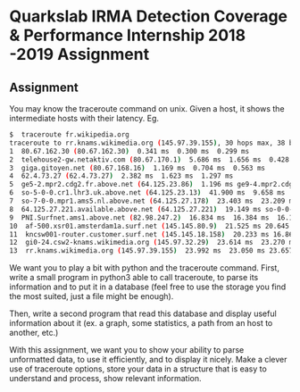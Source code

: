 # Quarkslab IRMA Detection Coverage & Performance Internship 2018 -2019 Assignment

## Assignment

You may know the traceroute command on unix. Given a host, it shows the intermediate hosts with their latency. Eg.

```sh
$  traceroute fr.wikipedia.org
traceroute to rr.knams.wikimedia.org (145.97.39.155), 30 hops max, 38 byte packets
1  80.67.162.30 (80.67.162.30)  0.341 ms  0.300 ms  0.299 ms
2  telehouse2-gw.netaktiv.com (80.67.170.1)  5.686 ms  1.656 ms  0.428 ms
3  giga.gitoyen.net (80.67.168.16)  1.169 ms  0.704 ms  0.563 ms
4  62.4.73.27 (62.4.73.27)  2.382 ms  1.623 ms  1.297 ms
5  ge5-2.mpr2.cdg2.fr.above.net (64.125.23.86)  1.196 ms ge9-4.mpr2.cdg2.fr.above.net (64.125.23.102)  1.290 ms ge5-1.mpr2.cdg2.fr.above.net (64.125.23.82)  30.297 ms
6  so-5-0-0.cr1.lhr3.uk.above.net (64.125.23.13)  41.900 ms  9.658 ms  9.118 ms
7  so-7-0-0.mpr1.ams5.nl.above.net (64.125.27.178)  23.403 ms  23.209 ms  23.703 ms
8  64.125.27.221.available.above.net (64.125.27.221)  19.149 ms so-0-0-0.mpr3.ams1.nl.above.net (64.125.27.181)  19.378 ms 64.125.27.221.available.above.net (64.125.27.221)  20.017 ms
9  PNI.Surfnet.ams1.above.net (82.98.247.2)  16.834 ms  16.384 ms  16.129 ms
10  af-500.xsr01.amsterdam1a.surf.net (145.145.80.9)  21.525 ms 20.645 ms  24.101 ms
11  kncsw001-router.customer.surf.net (145.145.18.158)  20.233 ms 16.868 ms  19.568 ms
12  gi0-24.csw2-knams.wikimedia.org (145.97.32.29)  23.614 ms  23.270 ms  23.574 ms
13  rr.knams.wikimedia.org (145.97.39.155)  23.992 ms  23.050 ms 23.657 ms
```

We want you to play a bit with python and the traceroute command. First, write a small program in python3 able to call traceroute, to parse its information and to put it in a database (feel free to use the storage you find the most suited, just a file might be enough).

Then, write a second program that read this database and display useful information about it (ex. a graph, some statistics, a path from an host to another, etc.)

With this assignment, we want you to show your ability to parse unformatted data, to use it efficiently, and to display it nicely. Make a clever use of traceroute options, store your data in a structure that is easy to understand and process, show relevant information.
